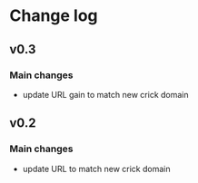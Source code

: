 # Change log

## v0.3 

### Main changes

- update URL gain to match new crick domain

## v0.2 

### Main changes

- update URL to match new crick domain
